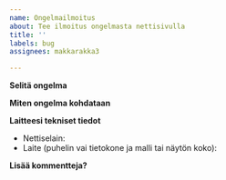 ```yaml
---
name: Ongelmailmoitus
about: Tee ilmoitus ongelmasta nettisivulla
title: ''
labels: bug
assignees: makkarakka3

---
```


**Selitä ongelma**


**Miten ongelma kohdataan**

**Laitteesi tekniset tiedot**
 - Nettiselain: 
- Laite (puhelin vai tietokone ja malli tai näytön koko): 

**Lisää kommentteja?**
